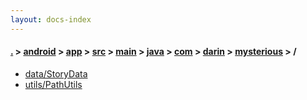 ```yaml
---
layout: docs-index
---
```

#### [.](./../../../../../../../../index) > [android](./../../../../../../../index) > [app](./../../../../../../index) > [src](./../../../../../index) > [main](./../../../../index) > [java](./../../../index) > [com](./../../index) > [darin](./../index) > [mysterious](./index) > **/**

- [data/StoryData](data/StoryData)
- [utils/PathUtils](utils/PathUtils)
